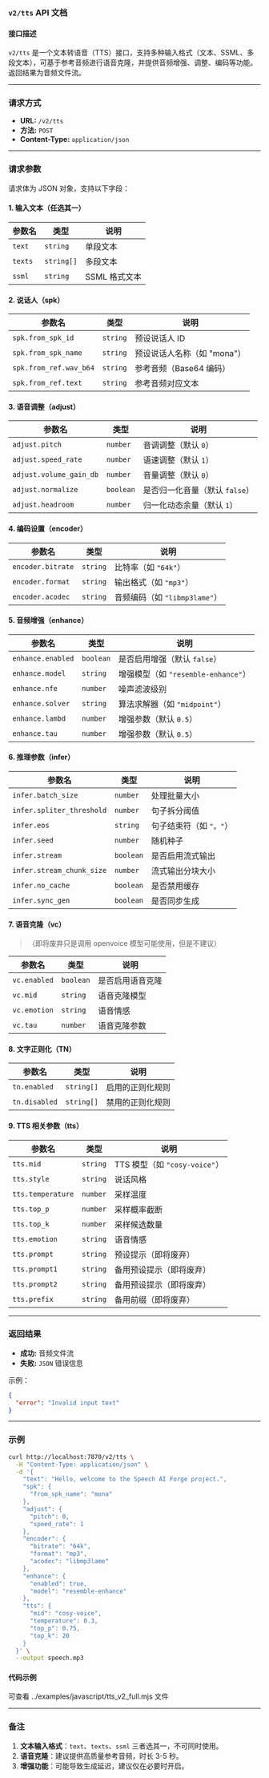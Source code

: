 ### `v2/tts` API 文档

#### **接口描述**
`v2/tts` 是一个文本转语音（TTS）接口，支持多种输入格式（文本、SSML、多段文本），可基于参考音频进行语音克隆，并提供音频增强、调整、编码等功能。返回结果为音频文件流。

---

### **请求方式**
- **URL:** `/v2/tts`
- **方法:** `POST`
- **Content-Type:** `application/json`

---

### **请求参数**
请求体为 JSON 对象，支持以下字段：

#### **1. 输入文本（任选其一）**
| 参数名 | 类型 | 说明 |
|--------|------|------|
| `text` | `string` | 单段文本 |
| `texts` | `string[]` | 多段文本 |
| `ssml` | `string` | SSML 格式文本 |

#### **2. 说话人（spk）**
| 参数名 | 类型 | 说明 |
|--------|------|------|
| `spk.from_spk_id` | `string` | 预设说话人 ID |
| `spk.from_spk_name` | `string` | 预设说话人名称（如 "mona"） |
| `spk.from_ref.wav_b64` | `string` | 参考音频（Base64 编码） |
| `spk.from_ref.text` | `string` | 参考音频对应文本 |

#### **3. 语音调整（adjust）**
| 参数名 | 类型 | 说明 |
|--------|------|------|
| `adjust.pitch` | `number` | 音调调整（默认 `0`） |
| `adjust.speed_rate` | `number` | 语速调整（默认 `1`） |
| `adjust.volume_gain_db` | `number` | 音量调整（默认 `0`） |
| `adjust.normalize` | `boolean` | 是否归一化音量（默认 `false`） |
| `adjust.headroom` | `number` | 归一化动态余量（默认 `1`） |

#### **4. 编码设置（encoder）**
| 参数名 | 类型 | 说明 |
|--------|------|------|
| `encoder.bitrate` | `string` | 比特率（如 `"64k"`） |
| `encoder.format` | `string` | 输出格式（如 `"mp3"`） |
| `encoder.acodec` | `string` | 音频编码（如 `"libmp3lame"`） |

#### **5. 音频增强（enhance）**
| 参数名 | 类型 | 说明 |
|--------|------|------|
| `enhance.enabled` | `boolean` | 是否启用增强（默认 `false`） |
| `enhance.model` | `string` | 增强模型（如 `"resemble-enhance"`） |
| `enhance.nfe` | `number` | 噪声滤波级别 |
| `enhance.solver` | `string` | 算法求解器（如 `"midpoint"`） |
| `enhance.lambd` | `number` | 增强参数（默认 `0.5`） |
| `enhance.tau` | `number` | 增强参数（默认 `0.5`） |

#### **6. 推理参数（infer）**
| 参数名 | 类型 | 说明 |
|--------|------|------|
| `infer.batch_size` | `number` | 处理批量大小 |
| `infer.spliter_threshold` | `number` | 句子拆分阈值 |
| `infer.eos` | `string` | 句子结束符（如 `"。"`） |
| `infer.seed` | `number` | 随机种子 |
| `infer.stream` | `boolean` | 是否启用流式输出 |
| `infer.stream_chunk_size` | `number` | 流式输出分块大小 |
| `infer.no_cache` | `boolean` | 是否禁用缓存 |
| `infer.sync_gen` | `boolean` | 是否同步生成 |

#### **7. 语音克隆（vc）**
> （即将废弃只是调用 openvoice 模型可能使用，但是不建议）

| 参数名 | 类型 | 说明 |
|--------|------|------|
| `vc.enabled` | `boolean` | 是否启用语音克隆 |
| `vc.mid` | `string` | 语音克隆模型 |
| `vc.emotion` | `string` | 语音情感 |
| `vc.tau` | `number` | 语音克隆参数 |

#### **8. 文字正则化（TN）**
| 参数名 | 类型 | 说明 |
|--------|------|------|
| `tn.enabled` | `string[]` | 启用的正则化规则 |
| `tn.disabled` | `string[]` | 禁用的正则化规则 |

#### **9. TTS 相关参数（tts）**
| 参数名 | 类型 | 说明 |
|--------|------|------|
| `tts.mid` | `string` | TTS 模型（如 `"cosy-voice"`） |
| `tts.style` | `string` | 说话风格 |
| `tts.temperature` | `number` | 采样温度 |
| `tts.top_p` | `number` | 采样概率截断 |
| `tts.top_k` | `number` | 采样候选数量 |
| `tts.emotion` | `string` | 语音情感 |
| `tts.prompt` | `string` | 预设提示（即将废弃） |
| `tts.prompt1` | `string` | 备用预设提示（即将废弃） |
| `tts.prompt2` | `string` | 备用预设提示（即将废弃） |
| `tts.prefix` | `string` | 备用前缀（即将废弃） |

---

### **返回结果**
- **成功:** 音频文件流
- **失败:** `JSON` 错误信息

示例：
```json
{
  "error": "Invalid input text"
}
```

---

### **示例**

```bash
curl http://localhost:7870/v2/tts \
  -H "Content-Type: application/json" \
  -d '{
    "text": "Hello, welcome to the Speech AI Forge project.",
    "spk": {
      "from_spk_name": "mona"
    },
    "adjust": {
      "pitch": 0,
      "speed_rate": 1
    },
    "encoder": {
      "bitrate": "64k",
      "format": "mp3",
      "acodec": "libmp3lame"
    },
    "enhance": {
      "enabled": true,
      "model": "resemble-enhance"
    },
    "tts": {
      "mid": "cosy-voice",
      "temperature": 0.3,
      "top_p": 0.75,
      "top_k": 20
    }
  }' \
  --output speech.mp3
```

#### 代码示例
可查看 ../examples/javascript/tts_v2_full.mjs 文件

---

### **备注**
1. **文本输入格式**：`text`、`texts`、`ssml` 三者选其一，不可同时使用。
2. **语音克隆**：建议提供高质量参考音频，时长 3-5 秒。
3. **增强功能**：可能导致生成延迟，建议仅在必要时开启。
